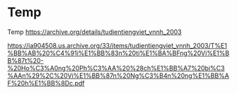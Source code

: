 # Temp
Temp
https://archive.org/details/tudientiengviet_vnnh_2003

https://ia904508.us.archive.org/33/items/tudientiengviet_vnnh_2003/T%E1%BB%AB%20%C4%91i%E1%BB%83n%20ti%E1%BA%BFng%20Vi%E1%BB%87t%20-%20Ho%C3%A0ng%20Ph%C3%AA%20%28ch%E1%BB%A7%20bi%C3%AAn%29%2C%20Vi%E1%BB%87n%20Ng%C3%B4n%20ng%E1%BB%AF%20h%E1%BB%8Dc.pdf
